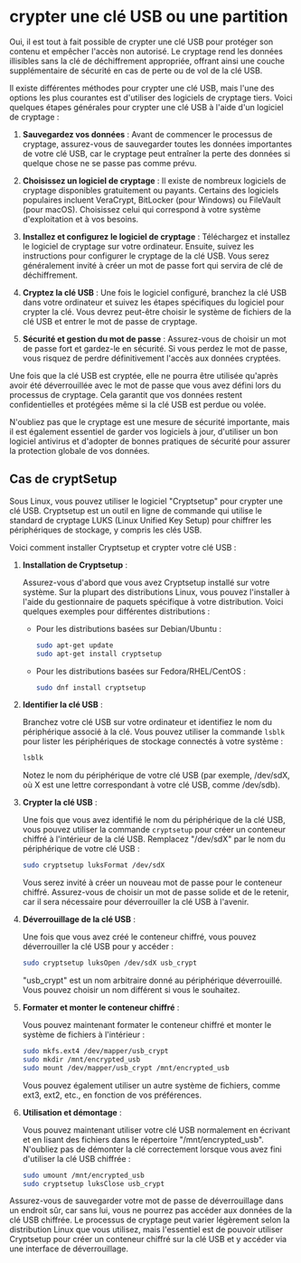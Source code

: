 # crypter une clé USB ou une partition

Oui, il est tout à fait possible de crypter une clé USB pour protéger son contenu et empêcher l'accès non autorisé. Le cryptage rend les données illisibles sans la clé de déchiffrement appropriée, offrant ainsi une couche supplémentaire de sécurité en cas de perte ou de vol de la clé USB.

Il existe différentes méthodes pour crypter une clé USB, mais l'une des options les plus courantes est d'utiliser des logiciels de cryptage tiers. Voici quelques étapes générales pour crypter une clé USB à l'aide d'un logiciel de cryptage :

1. **Sauvegardez vos données** : Avant de commencer le processus de cryptage, assurez-vous de sauvegarder toutes les données importantes de votre clé USB, car le cryptage peut entraîner la perte des données si quelque chose ne se passe pas comme prévu.

2. **Choisissez un logiciel de cryptage** : Il existe de nombreux logiciels de cryptage disponibles gratuitement ou payants. Certains des logiciels populaires incluent VeraCrypt, BitLocker (pour Windows) ou FileVault (pour macOS). Choisissez celui qui correspond à votre système d'exploitation et à vos besoins.

3. **Installez et configurez le logiciel de cryptage** : Téléchargez et installez le logiciel de cryptage sur votre ordinateur. Ensuite, suivez les instructions pour configurer le cryptage de la clé USB. Vous serez généralement invité à créer un mot de passe fort qui servira de clé de déchiffrement.

4. **Cryptez la clé USB** : Une fois le logiciel configuré, branchez la clé USB dans votre ordinateur et suivez les étapes spécifiques du logiciel pour crypter la clé. Vous devrez peut-être choisir le système de fichiers de la clé USB et entrer le mot de passe de cryptage.

5. **Sécurité et gestion du mot de passe** : Assurez-vous de choisir un mot de passe fort et gardez-le en sécurité. Si vous perdez le mot de passe, vous risquez de perdre définitivement l'accès aux données cryptées.

Une fois que la clé USB est cryptée, elle ne pourra être utilisée qu'après avoir été déverrouillée avec le mot de passe que vous avez défini lors du processus de cryptage. Cela garantit que vos données restent confidentielles et protégées même si la clé USB est perdue ou volée.

N'oubliez pas que le cryptage est une mesure de sécurité importante, mais il est également essentiel de garder vos logiciels à jour, d'utiliser un bon logiciel antivirus et d'adopter de bonnes pratiques de sécurité pour assurer la protection globale de vos données.

## Cas de cryptSetup

Sous Linux, vous pouvez utiliser le logiciel "Cryptsetup" pour crypter une clé USB. Cryptsetup est un outil en ligne de commande qui utilise le standard de cryptage LUKS (Linux Unified Key Setup) pour chiffrer les périphériques de stockage, y compris les clés USB.

Voici comment installer Cryptsetup et crypter votre clé USB :

1. **Installation de Cryptsetup** :

   Assurez-vous d'abord que vous avez Cryptsetup installé sur votre système. Sur la plupart des distributions Linux, vous pouvez l'installer à l'aide du gestionnaire de paquets spécifique à votre distribution. Voici quelques exemples pour différentes distributions :

   - Pour les distributions basées sur Debian/Ubuntu :

     ```bash
     sudo apt-get update
     sudo apt-get install cryptsetup
     ```

   - Pour les distributions basées sur Fedora/RHEL/CentOS :
     ```bash
     sudo dnf install cryptsetup
     ```

2. **Identifier la clé USB** :

   Branchez votre clé USB sur votre ordinateur et identifiez le nom du périphérique associé à la clé. Vous pouvez utiliser la commande `lsblk` pour lister les périphériques de stockage connectés à votre système :

   ```bash
   lsblk
   ```

   Notez le nom du périphérique de votre clé USB (par exemple, /dev/sdX, où X est une lettre correspondant à votre clé USB, comme /dev/sdb).

3. **Crypter la clé USB** :

   Une fois que vous avez identifié le nom du périphérique de la clé USB, vous pouvez utiliser la commande `cryptsetup` pour créer un conteneur chiffré à l'intérieur de la clé USB. Remplacez "/dev/sdX" par le nom du périphérique de votre clé USB :

   ```bash
   sudo cryptsetup luksFormat /dev/sdX
   ```

   Vous serez invité à créer un nouveau mot de passe pour le conteneur chiffré. Assurez-vous de choisir un mot de passe solide et de le retenir, car il sera nécessaire pour déverrouiller la clé USB à l'avenir.

4. **Déverrouillage de la clé USB** :

   Une fois que vous avez créé le conteneur chiffré, vous pouvez déverrouiller la clé USB pour y accéder :

   ```bash
   sudo cryptsetup luksOpen /dev/sdX usb_crypt
   ```

   "usb_crypt" est un nom arbitraire donné au périphérique déverrouillé. Vous pouvez choisir un nom différent si vous le souhaitez.

5. **Formater et monter le conteneur chiffré** :

   Vous pouvez maintenant formater le conteneur chiffré et monter le système de fichiers à l'intérieur :

   ```bash
   sudo mkfs.ext4 /dev/mapper/usb_crypt
   sudo mkdir /mnt/encrypted_usb
   sudo mount /dev/mapper/usb_crypt /mnt/encrypted_usb
   ```

   Vous pouvez également utiliser un autre système de fichiers, comme ext3, ext2, etc., en fonction de vos préférences.

6. **Utilisation et démontage** :

   Vous pouvez maintenant utiliser votre clé USB normalement en écrivant et en lisant des fichiers dans le répertoire "/mnt/encrypted_usb". N'oubliez pas de démonter la clé correctement lorsque vous avez fini d'utiliser la clé USB chiffrée :

   ```bash
   sudo umount /mnt/encrypted_usb
   sudo cryptsetup luksClose usb_crypt
   ```

Assurez-vous de sauvegarder votre mot de passe de déverrouillage dans un endroit sûr, car sans lui, vous ne pourrez pas accéder aux données de la clé USB chiffrée. Le processus de cryptage peut varier légèrement selon la distribution Linux que vous utilisez, mais l'essentiel est de pouvoir utiliser Cryptsetup pour créer un conteneur chiffré sur la clé USB et y accéder via une interface de déverrouillage.

